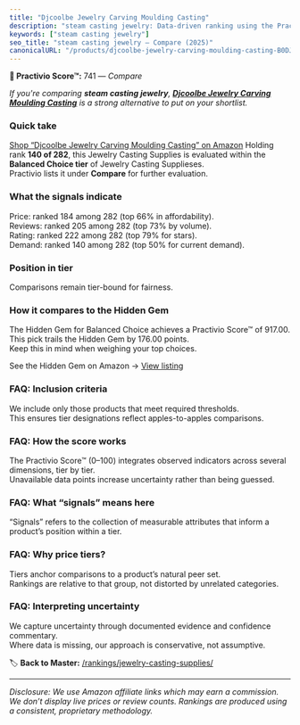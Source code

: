 ```yaml
---
title: "Djcoolbe Jewelry Carving Moulding Casting"
description: "steam casting jewelry: Data-driven ranking using the Practivio Score™. Positioned by quality, value, demand, findability, momentum."
keywords: ["steam casting jewelry"]
seo_title: "steam casting jewelry — Compare (2025)"
canonicalURL: "/products/djcoolbe-jewelry-carving-moulding-casting-B0DJSJ3P7P/"
---
```


**🛒 Practivio Score™:** 741 — _Compare_


*If you're comparing **steam casting jewelry**, **[Djcoolbe Jewelry Carving Moulding Casting](https://www.amazon.com/dp/B0DJSJ3P7P?tag=practivio-20)** is a strong alternative to put on your shortlist.*
### Quick take
[Shop “Djcoolbe Jewelry Carving Moulding Casting” on Amazon](https://www.amazon.com/dp/B0DJSJ3P7P?tag=practivio-20)
Holding rank **140 of 282**, this Jewelry Casting Supplies is evaluated within the **Balanced Choice tier** of Jewelry Casting Supplieses.  
Practivio lists it under **Compare** for further evaluation.

### What the signals indicate
Price: ranked 184 among 282 (top 66% in affordability).  
Reviews: ranked 205 among 282 (top 73% by volume).  
Rating: ranked 222 among 282 (top 79% for stars).  
Demand: ranked 140 among 282 (top 50% for current demand).

### Position in tier
Comparisons remain tier-bound for fairness.

### How it compares to the Hidden Gem
The Hidden Gem for Balanced Choice achieves a Practivio Score™ of 917.00.  
This pick trails the Hidden Gem by 176.00 points.  
Keep this in mind when weighing your top choices.  

See the Hidden Gem on Amazon → [View listing](https://www.amazon.com/dp/B078WP879G?tag=practivio-20)

### FAQ: Inclusion criteria
We include only those products that meet required thresholds.  
This ensures tier designations reflect apples-to-apples comparisons.

### FAQ: How the score works
The Practivio Score™ (0–100) integrates observed indicators across several dimensions, tier by tier.  
Unavailable data points increase uncertainty rather than being guessed.

### FAQ: What “signals” means here
“Signals” refers to the collection of measurable attributes that inform a product’s position within a tier.

### FAQ: Why price tiers?
Tiers anchor comparisons to a product’s natural peer set.  
Rankings are relative to that group, not distorted by unrelated categories.

### FAQ: Interpreting uncertainty
We capture uncertainty through documented evidence and confidence commentary.  
Where data is missing, our approach is conservative, not assumptive.

<!-- Missing template for Compare/CompareWithinPriceClass -->


🏷️ **Back to Master:** [/rankings/jewelry-casting-supplies/](/rankings/jewelry-casting-supplies/)

---
_Disclosure: We use Amazon affiliate links which may earn a commission. We don’t display live prices or review counts. Rankings are produced using a consistent, proprietary methodology._

